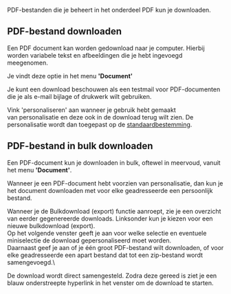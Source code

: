 PDF-bestanden die je beheert in het onderdeel PDF kun je downloaden.

PDF-bestand downloaden
----------------------

Een PDF document kan worden gedownload naar je computer. Hierbij worden
variabele tekst en afbeeldingen die je hebt ingevoegd meegenomen.

Je vindt deze optie in het menu **'Document'**

Je kunt een download beschouwen als een testmail voor PDF-documenten die
je als e-mail bijlage of drukwerk wilt gebruiken.

Vink 'personaliseren' aan wanneer je gebruik hebt gemaakt
van personalisatie en deze ook in de download terug wilt zien. De
personalisatie wordt dan toegepast op de
[standaardbestemming](./what-is-the-test-destination.md).

PDF-bestand in bulk downloaden
------------------------------

Een PDF-document kun je downloaden in bulk, oftewel in meervoud, vanuit
het menu **'Document'**.

Wanneer je een PDF-document hebt voorzien van personalisatie, dan kun je
het document downloaden met voor elke geadresseerde een persoonlijk
bestand.

Wanneer je de Bulkdownload (export) functie aanroept, zie je een
overzicht van eerder gegenereerde downloads. Linksonder kun je kiezen
voor een nieuwe bulkdownload (export).\
 Op het volgende venster geeft je aan voor welke selectie en eventuele
miniselectie de download gepersonaliseerd moet worden. \
 Daarnaast geef je aan of je één groot PDF-bestand wilt downloaden, of
voor elke geadresseerde een apart bestand dat tot een zip-bestand wordt
samengevoegd.\

De download wordt direct samengesteld. Zodra deze gereed is ziet je een
blauw onderstreepte hyperlink in het venster om de download te starten.
